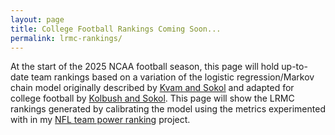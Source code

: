 ```yaml
---
layout: page
title: College Football Rankings Coming Soon...
permalink: lrmc-rankings/
---
```


At the start of the 2025 NCAA football season, this page will hold up-to-date team rankings based on a variation of the logistic regression/Markov chain model originally described by [Kvam and Sokol](https://onlinelibrary.wiley.com/doi/10.1002/nav.20170) and adapted for college football by [Kolbush and Sokol](https://sciendo.com/article/10.1515/ijcss-2017-0014). This page will show the LRMC rankings generated by calibrating the model using the metrics experimented with in my [NFL team power ranking](/projects/nfl-lrmc) project.